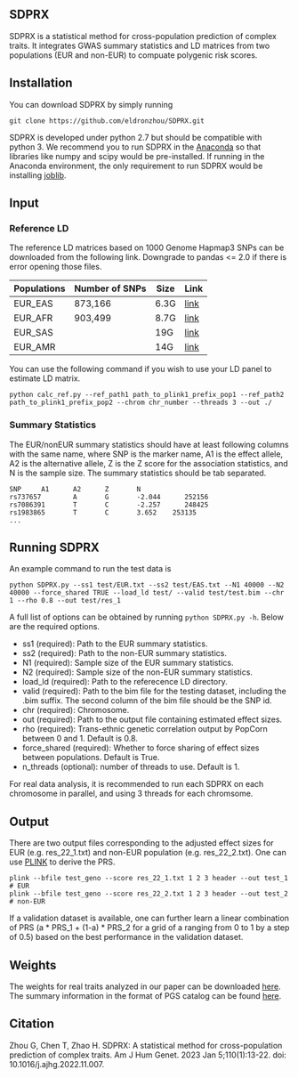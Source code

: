 ## SDPRX
SDPRX is a statistical method for cross-population prediction of complex traits. It integrates GWAS summary statistics and LD matrices from two populations (EUR and non-EUR) to compuate polygenic risk scores.

## Installation

You can download SDPRX by simply running

```
git clone https://github.com/eldronzhou/SDPRX.git
```

SDPRX is developed under python 2.7 but should be compatible with python 3. We recommend you to run SDPRX in the [Anaconda](https://docs.anaconda.com/anaconda/install/index.html) so that libraries like numpy and scipy would be pre-installed. If running in the Anaconda environment, the only requirement to run SDPRX would be installing [joblib](https://joblib.readthedocs.io/en/latest/installing.html).

## Input 

### Reference LD

The reference LD matrices based on 1000 Genome Hapmap3 SNPs can be downloaded from the following link. Downgrade to pandas <= 2.0 if there is error opening those files.

| Populations | Number of SNPs | Size | Link
| --- | --- | --- | --- |
| EUR_EAS | 873,166 | 6.3G | [link](https://app.box.com/s/ck9t8fh8x3hqyhl7blvih16q4vcsnj9v) |
| EUR_AFR | 903,499 | 8.7G | [link](https://app.box.com/s/ibw4lbjxkrgopdacgfh9zcmyr4ibo6ru) |
| EUR_SAS |  | 19G | [link](https://app.box.com/s/fvxjap1wfeo7db8w2ty35ecrmo7ozrx4) |
| EUR_AMR |  | 14G | [link](https://app.box.com/s/atoqnpdm970cv740bwz4uae2yzy8zfxf) |

You can use the following command if you wish to use your LD panel to estimate LD matrix. 

```
python calc_ref.py --ref_path1 path_to_plink1_prefix_pop1 --ref_path2 path_to_plink1_prefix_pop2 --chrom chr_number --threads 3 --out ./
```

### Summary Statistics 

The EUR/nonEUR summary statistics should have at least following columns with the same name, where SNP is the marker name, A1 is the effect allele, A2 is the alternative allele, Z is the Z score for the association statistics, and N is the sample size. The summary statistics should be tab separated. 

```
SNP     A1      A2      Z       N
rs737657        A       G       -2.044      252156
rs7086391       T       C       -2.257      248425
rs1983865       T       C       3.652    253135
...
```

## Running SDPRX

An example command to run the test data is 

```
python SDPRX.py --ss1 test/EUR.txt --ss2 test/EAS.txt --N1 40000 --N2 40000 --force_shared TRUE --load_ld test/ --valid test/test.bim --chr 1 --rho 0.8 --out test/res_1
```

A full list of options can be obtained by running `python SDPRX.py -h`. Below are the required options.

- ss1 (required): Path to the EUR summary statistics.
- ss2 (required): Path to the non-EUR summary statistics.
- N1 (required): Sample size of the EUR summary statistics.
- N2 (required): Sample size of the non-EUR summary statistics.
- load_ld (required): Path to the referecence LD directory.
- valid (required): Path to the bim file for the testing dataset, including the .bim suffix. The second column of the bim file should be the SNP id.
- chr (required): Chromosome.
- out (required): Path to the output file containing estimated effect sizes.
- rho (required): Trans-ethnic genetic correlation output by PopCorn between 0 and 1. Default is 0.8. 
- force_shared (required): Whether to force sharing of effect sizes between populations. Default is True.
- n_threads (optional): number of threads to use. Default is 1.

For real data analysis, it is recommended to run each SDPRX on each chromosome in parallel, and using 3 threads for each chromsome.  

## Output 

There are two output files corresponding to the adjusted effect sizes for EUR (e.g. res_22_1.txt) and non-EUR population (e.g. res_22_2.txt).
One can use [PLINK](https://www.cog-genomics.org/plink/1.9/score) to derive the PRS.

```
plink --bfile test_geno --score res_22_1.txt 1 2 3 header --out test_1 # EUR
plink --bfile test_geno --score res_22_2.txt 1 2 3 header --out test_2 # non-EUR
```
If a validation dataset is available, one can further learn a linear combination of PRS (a * PRS_1 + (1-a) * PRS_2 for a grid of a ranging from 0 to 1 by a step of 0.5) based on the best performance in the validation dataset. 

## Weights

The weights for real traits analyzed in our paper can be downloaded [here](https://app.box.com/s/9auedn4wzx563pbtplq3h106ybn3h3dq). The summary information in the format of PGS catalog can be found [here](https://app.box.com/s/1ky2bpkblg2jnv0v9le9r4tkej4sud87).

## Citation

Zhou G, Chen T, Zhao H. SDPRX: A statistical method for cross-population prediction of complex traits. Am J Hum Genet. 2023 Jan 5;110(1):13-22. doi: 10.1016/j.ajhg.2022.11.007. 
